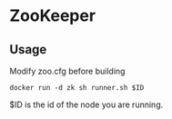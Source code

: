 # ZooKeeper

## Usage
Modify zoo.cfg before building

```
docker run -d zk sh runner.sh $ID
```
$ID is the id of the node you are running.
